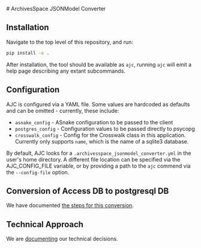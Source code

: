 ﻿﻿﻿# ArchivesSpace JSONModel Converter## InstallationNavigate to the top level of this repository, and run:```bashpip install -e .```After installation, the tool should be available as `ajc`, running `ajc` will emit a help page describing any extant subcommands.## ConfigurationAJC is configured via a YAML file. Some values are hardcoded as defaults and can be omitted - currently, these include:- `asnake_config` - ASnake configuration to be passed to the client- `postgres_config` - Configuration values to be passed directly to psycopg- `crosswalk_config` - Config for the Crosswalk class in this application. Currently only supports `name`, which is the name of a sqlite3 database.By default, AJC looks for a `.archivesspace_jsonmodel_converter.yml` in the user's home directory.  A different file location can be specified via the AJC_CONFIG_FILE variable, or by providing a path to the `ajc` commend via the `--config-file` option.## Conversion of Access DB to postgresql DBWe have documented [the steps for this conversion](docs/db_conversion.md).## Technical ApproachWe are [documenting](docs/tech_approach.md) our technical decisions.